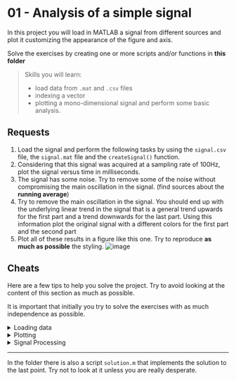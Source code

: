 # 01 - Analysis of a simple signal

In this project you will load in MATLAB a signal from different sources and plot it customizing the appearance of the figure and axis.

Solve the exercises by creating one or more scripts and/or functions in **this folder**

> Skills you will learn:
>
> - load data from `.mat` and `.csv` files
> - indexing a vector
> - plotting a mono-dimensional signal and perform some basic analysis.

## Requests

1. Load the signal and perform the following tasks by using the `signal.csv` file, the `signal.mat` file and the `createSignal()` function.
2. Considering that this signal was acquired at a sampling rate of 100Hz, plot the signal versus time in milliseconds.
3. The signal has some noise. Try to remove some of the noise without compromising the main oscillation in the signal. (find sources about the **running average**)
4. Try to remove the main oscillation in the signal. You should end up with the underlying linear trend in the signal that is a general trend upwards for the first part and a trend downwards for the last part. Using this information plot the original signal with a different colors for the first part and the second part
5. Plot all of these results in a figure like this one. Try to reproduce **as much as possible** the styling.
![image](https://user-images.githubusercontent.com/39329654/165727896-f501673f-0043-4070-b2b0-233a5686f5bd.png)

## Cheats

Here are a few tips to help you solve the project. Try to avoid looking at the content of this section as much as possible.

It is important that initially you try to solve the exercises with as much independence as possible.

<details>
  <summary>Loading data</summary>
  
  Useful functions that you might want to check out:

  - `doc matfile`
  - `doc readtable`
  - `doc readmatrix` 
  
</details>

<details>
  <summary>Plotting</summary>
  
  Useful functions that you might want to check out:

  - `doc plot`
  - `doc subplot`
  - `doc figure`
  - `doc legend`
  
</details>

<details>
  <summary>Signal Processing</summary>
  
  Useful functions that you might want to check out:

  - `doc medfilt1`
  - `doc smooth`
  - `doc smoothdata`
  - `doc detrend`
  
</details>

---

In the folder there is also a script `solution.m` that implements the solution to the last point. Try not to look at it unless you are really desperate.
